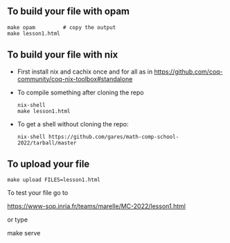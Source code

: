 ## To build your file with opam

```
make opam         # copy the output
make lesson1.html
```

## To build your file with nix

- First install nix and cachix once and for all as in https://github.com/coq-community/coq-nix-toolbox#standalone

- To compile something after cloning the repo
  ```
  nix-shell
  make lesson1.html
  ```

- To get a shell without cloning the repo:
  ```
  nix-shell https://github.com/gares/math-comp-school-2022/tarball/master
  ```

## To upload your file

```
make upload FILES=lesson1.html
```

To test your file go to

https://www-sop.inria.fr/teams/marelle/MC-2022/lesson1.html

or type

make serve
